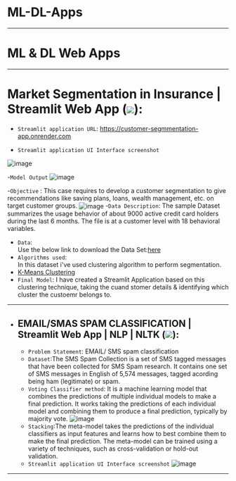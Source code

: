 # ML-DL-Apps


<hr>

# ML & DL Web Apps

<hr>

# Market Segmentation in Insurance | Streamlit Web App ([<img src="https://img.icons8.com/fluency/48/000000/code.png"/>](https://github.com/Raghu-murugankutty/customer-segmentation-app)):
- `Streamlit application URL`: https://customer-segmmentation-app.onrender.com

- `Streamlit application UI Interface screenshot`

![image](https://user-images.githubusercontent.com/41443395/224965383-66d6ed94-f848-4f1f-b654-cf489c94c3b1.png)

-`Model Output`
![image](https://user-images.githubusercontent.com/41443395/224971300-f0c415f9-f667-4e5e-ba4f-c9b042a3d3ba.png)

-`Objective` :
This case requires to develop a customer segmentation to give recommendations like saving plans, loans, wealth management, etc. on target customer groups.
<img align="center" src="https://user-images.githubusercontent.com/34673684/137431219-a5d99ac4-ce63-4435-8a49-4e19b09d0a07.png" alt="image">
-`Data Description`: 
The sample Dataset summarizes the usage behavior of about 9000 active credit card holders during the last 6 months. The file is at a customer level with 18 behavioral variables.
- `Data`:  
Use the below link to download the Data Set:[here](https://github.com/pik1989/MarketSegmentation/blob/main/Clustered_Customer_Data.csv) 
- `Algorithms used`:  
In this dataset i've used clustering algorithm to perform segmentation.
- [K-Means Clustering](https://en.wikipedia.org/wiki/K-means_clustering)
- `Final Model`:
I have created a Streamlit Application based on this clustering technique, taking the cuand stomer details & identifying which cluster the custoemr belongs to.

<hr>

 - ## EMAIL/SMAS SPAM CLASSIFICATION | Streamlit Web App | NLP | NLTK ([<img src="https://img.icons8.com/fluency/48/000000/code.png"/>](https://github.com/Raghu-murugankutty/NLP/tree/main/SMS%20SPAM%20CLASSIFICATION)):
    - `Problem Statement`: EMAIL/ SMS spam classification
    - `Dataset`:The SMS Spam Collection is a set of SMS tagged messages that have been collected for SMS Spam research. It contains one set of SMS messages in English of 5,574 messages, tagged acording being ham (legitimate) or spam.
    - `Voting Classifier method`: It is a machine learning model that combines the predictions of multiple individual models to make a final prediction. It works taking the predictions of each individual model and combining them to produce a final prediction, typically by majority vote.
![image](https://user-images.githubusercontent.com/41443395/226836610-d7f09a5f-971a-4c0c-a1e6-21844e026df4.png)
    - `Stacking`:The meta-model takes the predictions of the individual classifiers as input features and learns how to best combine them to make the final prediction. The meta-model can be trained using a variety of techniques, such as cross-validation or hold-out validation.
    - `Streamlit application UI Interface screenshot`
![image](https://user-images.githubusercontent.com/41443395/226836467-2d87231f-ff1d-4fce-b6c7-54dec17b6154.png)

<hr>

